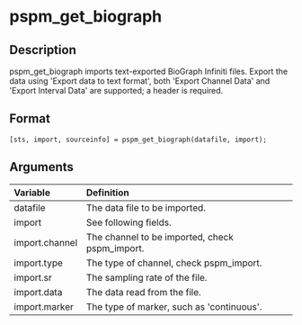 # pspm_get_biograph
## Description
pspm_get_biograph imports text-exported BioGraph Infiniti files. Export the data using 'Export data to text format', both 'Export Channel Data' and 'Export Interval Data' are supported; a header is required.

## Format
`[sts, import, sourceinfo] = pspm_get_biograph(datafile, import);`

## Arguments
| Variable | Definition |
|:--|:--|
| datafile | The data file to be imported. |
| import | See following fields. |
| import.channel | The channel to be imported, check pspm_import. |
| import.type | The type of channel, check pspm_import. |
| import.sr | The sampling rate of the file. |
| import.data | The data read from the file. |
| import.marker | The type of marker, such as 'continuous'. |
